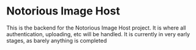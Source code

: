 # Notorious Image Host

This is the backend for the Notorious Image Host project. It is where all authentication, uploading, etc will be handled.
It is currently in very early stages, as barely anything is completed
